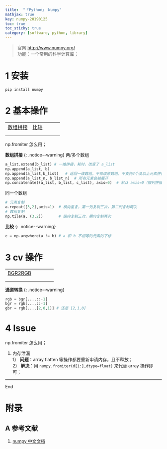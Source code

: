 ```yaml
---
title:  "「Python」 Numpy"
mathjax: true
key: numpy-20190125
toc: true
toc_sticky: true
category: [software, python, library]
---
```

> 官网 <http://www.numpy.org/>  
功能：一个常用的科学计算库；  

<!--more-->

# 1 安装
`pip install numpy`  

# 2 基本操作

|  |  |  |  |  |
| --- | --- | --- | --- | --- |
| [数组拼接](#concate) | [比较](#compare) |  |  |  |
|  |  |  |  |  |
|  |  |  |  |  |

np.fromiter 怎么用；   

<span id="concate"> </span>

**数组拼接**
{: .notice--warning}
两/多个数组
```python
a_list.extend(b_list) # 一维拼接，耗时，改变了 a_list
np.append(a_list, b)
np.append(a_list,b_list)   # 返回一维数组，不修改原数组，不支持3个及以上元素拼接
np.append(a_list_n, b_list_n)  # 所有元素会被展开
np.concatenate((a_list, b_list, c_list), axis=0)  # 默认 axis=0（按列拼接） 效率高

```
同一个数组
```python
# 元素复制
a.repeat([3,2],axis=1)  # 横向重复，第一列复制三次，第二列复制两次
# 数组复制
np.tile(a, (3,2))       # 纵向复制三次，横向复制两次
```

<span id="compare"> </span>

**比较**
{: .notice--warning}
```Python
c = np.argwhere(a != b) # a 和 b 不相等的元素的下标
```


# 3 cv 操作

|  |  |  |  |  |
| --- | --- | --- | --- | --- |
| [BGR2RGB](#BGR2RGB) |  |  |  |  |
|  |  |  |  |  |
|  |  |  |  |  |


<span id="BGR2RGB"> </span>

**通道转换**
{: .notice--warning}
```python
rgb = bgr[...,::-1]
bgr = rgb[...,::-1]
gbr = rgb[...,[2,0,1]] # 还是 [2,1,0]
```

# 4 Issue

np.fromiter 怎么用；    

1. 内存泄漏  
1） **问题**：array flatten 等操作都要重新申请内存，且不释放；  
2） **解决**：用 `numpy.fromiter(d[1:],dtype=float)` 来代替 array 操作即可；  



-------------------  
End



# 附录
## A 参考文献  
1. [numpy 中文文档](https://www.numpy.org.cn/user/)    
